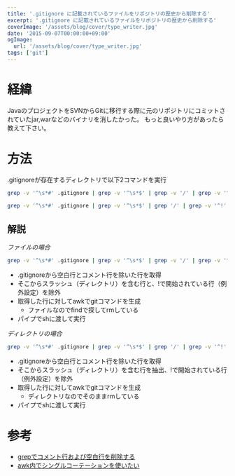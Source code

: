 ```yaml
---
title: '.gitignore に記載されているファイルをリポジトリの歴史から削除する'
excerpt: '.gitignore に記載されているファイルをリポジトリの歴史から削除する'
coverImage: '/assets/blog/cover/type_writer.jpg'
date: '2015-09-07T00:00:00+09:00'
ogImage:
  url: '/assets/blog/cover/type_writer.jpg'
tags: ['git']
---
```


# 経緯

JavaのプロジェクトをSVNからGitに移行する際に元のリポジトリにコミットされていたjar,warなどのバイナリを消したかった。
もっと良いやり方があったら教えて下さい。

# 方法

.gitignoreが存在するディレクトリで以下2コマンドを実行

``` bash
grep -v '^\s*#' .gitignore | grep -v '^\s*$' | grep -v '/' | grep -v '^!' |awk '{print "git filter-branch -f --tree-filter \047find . -name " $0 " | xargs rm -rf \047 HEAD --all"}' | sh

grep -v '^\s*#' .gitignore | grep -v '^\s*$' | grep '/' | grep -v '^!' | awk '{print "git filter-branch -f --tree-filter \047rm -rf " $0 "\047 HEAD --all"}' | sh
```

## 解説

_ファイルの場合_

``` bash
grep -v '^\s*#' .gitignore | grep -v '^\s*$' | grep -v '/' | grep -v '^!' |awk '{print "git filter-branch -f --tree-filter \047find . -name " $0 " | xargs rm -rf \047 HEAD --all"}' | sh
```
* .gitignoreから空白行とコメント行を除いた行を取得
* そこからスラッシュ（ディレクトリ）を含む行と、!で開始されている行（例外設定）を除外
* 取得した行に対してawkでgitコマンドを生成
    - ファイルなのでfindで探してrmしている
* パイプでshに渡して実行

_ディレクトリの場合_

``` bash
grep -v '^\s*#' .gitignore | grep -v '^\s*$' | grep '/' | grep -v '^!' | awk '{print "git filter-branch -f --tree-filter \047rm -rf " $0 "\047 HEAD --all"}' | sh
```
* .gitignoreから空白行とコメント行を除いた行を取得
* そこからスラッシュ（ディレクトリ）を含む行を抽出、!で開始されている行（例外設定）を除外
* 取得した行に対してawkでgitコマンドを生成
    - ディレクトリなのでそのままrmしている
* パイプでshに渡して実行

# 参考

* [grepでコメント行および空白行を削除する](http://qiita.com/n-oshiro/items/91d807f3151694e6c7a8)
* [awk内でシングルコーテーションを使いたい](http://qiita.com/okb_m/items/1c173e037ba42935a2a4)
